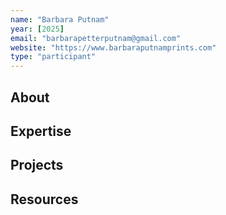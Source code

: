 ```yaml
---
name: "Barbara Putnam"
year: [2025]
email: "barbarapetterputnam@gmail.com"
website: "https://www.barbaraputnamprints.com"
type: "participant"
---
```


## About 

## Expertise

## Projects

## Resources 